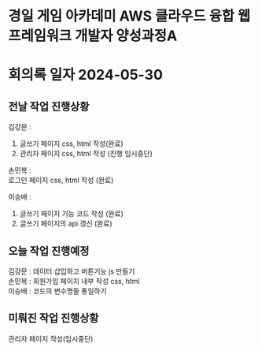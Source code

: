 # 경일 게임 아카데미 AWS 클라우드 융합 웹 프레임워크 개발자 양성과정A

# 회의록 일자 2024-05-30

## 전날 작업 진행상황

김강문 :
1. 글쓰기 페이지 css, html 작성(완료)
2. 관리자 페이지 css, html 작성 (진행 임시중단)  

손민복 :  
로그인 페이지 css, html 작성 (완료)  

이승배 :
1. 글쓰기 페이지 기능 코드 작성 (완료)  
2. 글쓰기 페이지의 api 갱신 (완료)

## 오늘 작업 진행예정

김강문 : 데이터 삽입하고 버튼기능 js 만들기  
손민복 : 회원가입 페이지 내부 작성 css, html  
이승배 : 코드의 변수명들 통일하기  

## 미뤄진 작업 진행상황

관리자 페이지 작성(임시중단)  
